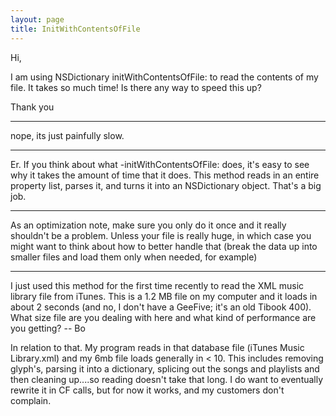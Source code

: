 ```yaml
---
layout: page
title: InitWithContentsOfFile
---
```


Hi,

I am using NSDictionary initWithContentsOfFile: to read the contents of my file. It takes so much time! Is there any way to speed this up?

Thank you

----
nope, its just painfully slow.

----

Er. If you think about what -initWithContentsOfFile: does, it's easy to see why it takes the amount of time that it does. This method reads in an entire property list, parses it, and turns it into an NSDictionary object. That's a big job.

----

As an optimization note, make sure you only do it once and it really shouldn't be a problem. Unless your file is really huge, in which case you might want to think about how to better handle that (break the data up into smaller files and load them only when needed, for example)

----

I just used this method for the first time recently to read the XML music library file from iTunes.  This is a 1.2 MB file on my computer and it loads in about 2 seconds (and no, I don't have a GeeFive; it's an old Tibook 400).  What size file are you dealing with here and what kind of performance are you getting?  -- Bo

In relation to that. My program reads in that database file (iTunes Music Library.xml) and my 6mb file loads generally in < 10. This includes removing glyph's, parsing it into a dictionary, splicing out the songs and playlists and then cleaning up....so reading doesn't take that long. I do want to eventually rewrite it in CF calls, but for now it works, and my customers don't complain.

